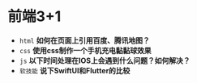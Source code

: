 # 前端3+1
- `html` **如何在页面上引用百度、腾讯地图？**
- `css` **使用css制作一个手机充电黏黏球效果**
- `js` **以下时间处理在IOS上会遇到什么问题？如何解决？**
- `软技能` **说下SwiftUI和Flutter的比较**

